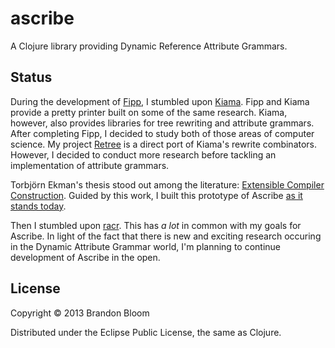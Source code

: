 # ascribe

A Clojure library providing Dynamic Reference Attribute Grammars.


## Status

During the development of [Fipp](https://github.com/brandonbloom/fipp), I stumbled upon
[Kiama](https://code.google.com/p/kiama/).  Fipp and Kiama provide a pretty printer
built on some of the same research.  Kiama, however, also provides libraries for
tree rewriting and attribute grammars.  After completing Fipp, I decided to study both of
those areas of computer science.  My project [Retree](https://github.com/brandonbloom/retree)
is a direct port of Kiama's rewrite combinators.  However, I decided to conduct
more research before tackling an implementation of attribute grammars.

Torbjörn Ekman's thesis stood out among the literature:
[Extensible Compiler Construction](http://citeseerx.ist.psu.edu/viewdoc/summary?doi=10.1.1.100.6085).
Guided by this work, I built this prototype of Ascribe
[as it stands today](https://github.com/brandonbloom/ascribe/tree/6e13169d2077933e1a4f661e68880323c6a40705).

Then I stumbled upon [racr](https://code.google.com/p/racr/).  This has *a lot* in common
with my goals for Ascribe.  In light of the fact that there is new and exciting research
occuring in the Dynamic Attribute Grammar world, I'm planning to continue development of Ascribe
in the open.


## License

Copyright © 2013 Brandon Bloom

Distributed under the Eclipse Public License, the same as Clojure.
